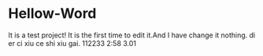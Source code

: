 # Hellow-Word
It is a test project!
It is the first time to edit it.And I have change it nothing.
di er ci xiu  ce shi xiu gai.
112233
2:58
3.01